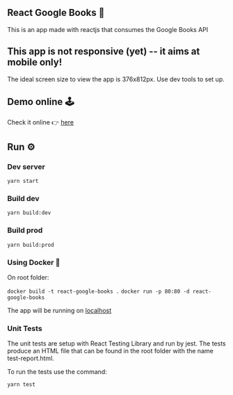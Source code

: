 ## React Google Books 📕

This is an app made with reactjs that consumes the Google Books API

## This app is not responsive (yet) -- it aims at mobile only! 
The ideal screen size to view the app is 376x812px. Use dev tools to set up.

## Demo online 🕹️

Check it online 👉 [here](https://tender-curran-877951.netlify.app/)

## Run ⚙️

### Dev server
```yarn start```

### Build dev
```yarn build:dev```

### Build prod
```yarn build:prod```

### Using Docker 🐋

On root folder:

```docker build -t react-google-books .```
```docker run -p 80:80 -d react-google-books```

The app will be running on [localhost](http://localhost/)

### Unit Tests

The unit tests are setup with React Testing Library and run by jest.
The tests produce an HTML file that can be found in the root folder
with the name test-report.html.

To run the tests use the command:

```yarn test```